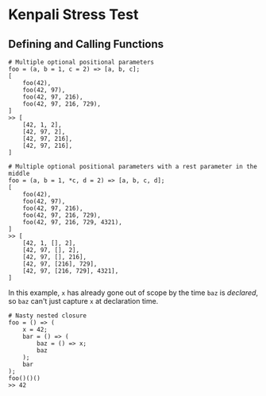 # Kenpali Stress Test

## Defining and Calling Functions

```
# Multiple optional positional parameters
foo = (a, b = 1, c = 2) => [a, b, c];
[
    foo(42),
    foo(42, 97),
    foo(42, 97, 216),
    foo(42, 97, 216, 729),
]
>> [
    [42, 1, 2],
    [42, 97, 2],
    [42, 97, 216],
    [42, 97, 216],
]
```

```
# Multiple optional positional parameters with a rest parameter in the middle
foo = (a, b = 1, *c, d = 2) => [a, b, c, d];
[
    foo(42),
    foo(42, 97),
    foo(42, 97, 216),
    foo(42, 97, 216, 729),
    foo(42, 97, 216, 729, 4321),
]
>> [
    [42, 1, [], 2],
    [42, 97, [], 2],
    [42, 97, [], 216],
    [42, 97, [216], 729],
    [42, 97, [216, 729], 4321],
]
```

In this example, `x` has already gone out of scope by the time `baz` is *declared*, so `baz` can't just capture `x` at declaration time.

```
# Nasty nested closure
foo = () => (
    x = 42;
    bar = () => (
        baz = () => x;
        baz
    );
    bar
);
foo()()()
>> 42
```
